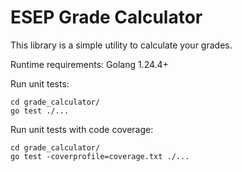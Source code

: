 # ESEP Grade Calculator

This library is a simple utility to calculate your grades.

Runtime requirements:
Golang 1.24.4+

Run unit tests:
```
cd grade_calculator/
go test ./...
```

Run unit tests with code coverage:
```
cd grade_calculator/
go test -coverprofile=coverage.txt ./...
```
